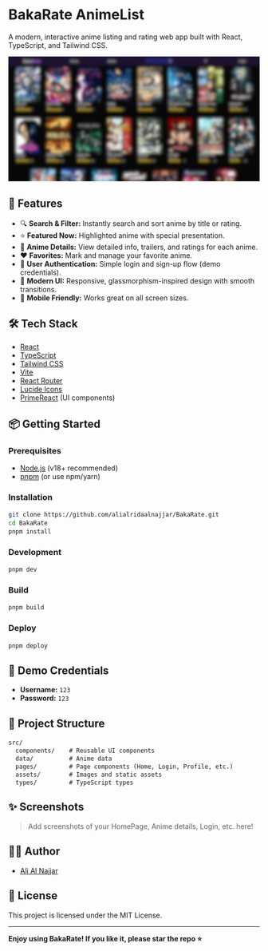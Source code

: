 # BakaRate AnimeList

A modern, interactive anime listing and rating web app built with React, TypeScript, and Tailwind CSS.

![screenshot](./src/assets/BakaRateLoginPng.jpg)

## 🚀 Features

- 🔍 **Search & Filter:** Instantly search and sort anime by title or rating.
- ⭐ **Featured Now:** Highlighted anime with special presentation.
- 📝 **Anime Details:** View detailed info, trailers, and ratings for each anime.
- ❤️ **Favorites:** Mark and manage your favorite anime.
- 👤 **User Authentication:** Simple login and sign-up flow (demo credentials).
- 🎨 **Modern UI:** Responsive, glassmorphism-inspired design with smooth transitions.
- 📱 **Mobile Friendly:** Works great on all screen sizes.

## 🛠️ Tech Stack

- [React](https://react.dev/)
- [TypeScript](https://www.typescriptlang.org/)
- [Tailwind CSS](https://tailwindcss.com/)
- [Vite](https://vitejs.dev/)
- [React Router](https://reactrouter.com/)
- [Lucide Icons](https://lucide.dev/)
- [PrimeReact](https://primereact.org/) (UI components)

## 📦 Getting Started

### Prerequisites

- [Node.js](https://nodejs.org/) (v18+ recommended)
- [pnpm](https://pnpm.io/) (or use npm/yarn)

### Installation

```bash
git clone https://github.com/alialridaalnajjar/BakaRate.git
cd BakaRate
pnpm install
```

### Development

```bash
pnpm dev
```

### Build

```bash
pnpm build
```

### Deploy

```bash
pnpm deploy
```

## 🧪 Demo Credentials

- **Username:** `123`
- **Password:** `123`

## 📁 Project Structure

```
src/
  components/    # Reusable UI components
  data/          # Anime data
  pages/         # Page components (Home, Login, Profile, etc.)
  assets/        # Images and static assets
  types/         # TypeScript types
```

## ✨ Screenshots

> Add screenshots of your HomePage, Anime details, Login, etc. here!

## 🙋‍♂️ Author

- [Ali Al Najjar](https://github.com/alialridaalnajjar)

## 📄 License

This project is licensed under the MIT License.

---

**Enjoy using BakaRate! If you like it, please star the repo ⭐**